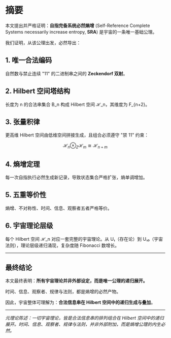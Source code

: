 # 摘要

本文提出并严格证明：**自指完备系统必然熵增** (Self-Reference Complete Systems necessarily increase entropy, **SRA**) 是宇宙的一条唯一基础公理。

我们证明，从该公理出发，必然导出：

## 1. 唯一合法编码
自然数与禁止连续 "11" 的二进制串之间的 **Zeckendorf 双射**。

## 2. Hilbert 空间塔结构  
长度为 n 的合法串集合 B_n 构成 Hilbert 空间 ℋ_n，其维度为 F_{n+2}。

## 3. 张量积律
更高维 Hilbert 空间由低维空间拼接生成，且组合必须遵守 "禁 11" 约束：

```math
\mathcal{H}_n \otimes_Z \mathcal{H}_m \cong \mathcal{H}_{n+m}
```

## 4. 熵增定理
每一次自指执行必然生成新记录，导致状态集合严格扩张，熵单调增加。

## 5. 五重等价性
熵增、不对称性、时间、信息、观察者五者严格等价。

## 6. 宇宙理论层级
每个 Hilbert 空间 ℋ_n 对应一套完整的宇宙理论。从 U₁（存在论）到 U₁₀（宇宙法则），理论层级递归涌现，复杂度随 Fibonacci 数增长。

---

## 最终结论

本文最终表明：**所有宇宙理论并非外部设定，而是唯一公理的递归展开。**

时间、信息、观察者、规律与法则，都是熵增的必然产物。

因此，宇宙整体可理解为：**合法信息串在 Hilbert 空间中的递归生成与叠加**。

---

*元理论陈述：一切宇宙理论，皆是合法信息串的排列组合在 Hilbert 空间中的递归展开。时间、信息、观察者、规律与法则，并非外部附加，而是熵增公理的内生必然。*